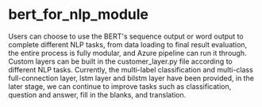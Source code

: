 # bert_for_nlp_module
Users can choose to use the BERT's sequence output or word output to complete different NLP tasks, from data loading to final result evaluation, the entire process is fully modular, and Azure pipeline can run it through. Custom layers can be built in the customer_layer.py file according to different NLP tasks. Currently, the multi-label classification and multi-class full-connection layer, lstm layer and bilstm layer have been provided, in the later stage, we can continue to improve tasks such as classification, question and answer, fill in the blanks, and translation.
